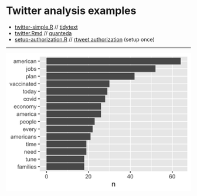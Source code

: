 # Twitter analysis examples

+ [twitter-simple.R](twitter-simple.R) // [tidytext](https://juliasilge.github.io/tidytext/)
+ [twitter.Rmd](twitter.Rmd) // [quanteda](https://quanteda.io/)
+ [setup-authorization.R](setup-authorization.R) // [rtweet authorization](https://cran.r-project.org/web/packages/rtweet/vignettes/auth.html) (setup once)

---
![tweets](tweets.png)
